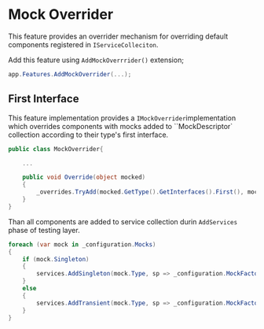 # Mock Overrider

This feature provides an overrider mechanism for overriding default components 
registered in `IServiceColleciton`.

Add this feature using `AddMockOverrrider()` extension;

```csharp
app.Features.AddMockOverrider(...);
```

## First Interface

This feature implementation provides a `IMockOverrider`implementation which
overrides components with mocks added to ``MockDescriptor` collection 
according to their type's first interface.

```csharp
public class MockOverrider{

    ...

    public void Override(object mocked)
    {
        _overrides.TryAdd(mocked.GetType().GetInterfaces().First(), mocked);
    }
}
```

Than all components are added to service collection durin `AddServices` phase of 
testing layer.

```csharp
foreach (var mock in _configuration.Mocks)
{
    if (mock.Singleton)
    {
        services.AddSingleton(mock.Type, sp => _configuration.MockFactory.Create(sp, mock));
    }
    else
    {
        services.AddTransient(mock.Type, sp => _configuration.MockFactory.Create(sp, mock));
    }
}
```


